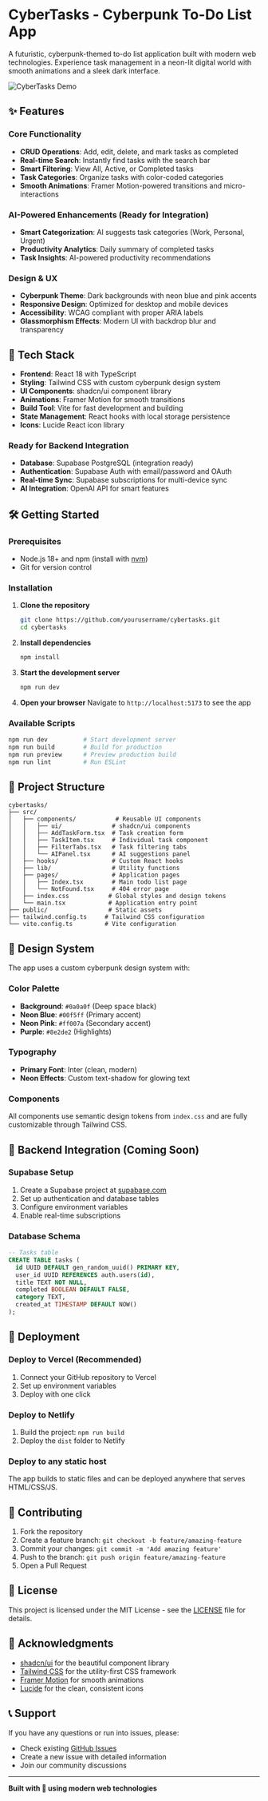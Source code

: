 # CyberTasks - Cyberpunk To-Do List App

A futuristic, cyberpunk-themed to-do list application built with modern web technologies. Experience task management in a neon-lit digital world with smooth animations and a sleek dark interface.

![CyberTasks Demo](https://via.placeholder.com/800x400/0a0a0f/00f5ff?text=CyberTasks+Demo)

## ✨ Features

### Core Functionality
- **CRUD Operations**: Add, edit, delete, and mark tasks as completed
- **Real-time Search**: Instantly find tasks with the search bar
- **Smart Filtering**: View All, Active, or Completed tasks
- **Task Categories**: Organize tasks with color-coded categories
- **Smooth Animations**: Framer Motion-powered transitions and micro-interactions

### AI-Powered Enhancements (Ready for Integration)
- **Smart Categorization**: AI suggests task categories (Work, Personal, Urgent)
- **Productivity Analytics**: Daily summary of completed tasks
- **Task Insights**: AI-powered productivity recommendations

### Design & UX
- **Cyberpunk Theme**: Dark backgrounds with neon blue and pink accents
- **Responsive Design**: Optimized for desktop and mobile devices
- **Accessibility**: WCAG compliant with proper ARIA labels
- **Glassmorphism Effects**: Modern UI with backdrop blur and transparency

## 🚀 Tech Stack

- **Frontend**: React 18 with TypeScript
- **Styling**: Tailwind CSS with custom cyberpunk design system
- **UI Components**: shadcn/ui component library
- **Animations**: Framer Motion for smooth transitions
- **Build Tool**: Vite for fast development and building
- **State Management**: React hooks with local storage persistence
- **Icons**: Lucide React icon library

### Ready for Backend Integration
- **Database**: Supabase PostgreSQL (integration ready)
- **Authentication**: Supabase Auth with email/password and OAuth
- **Real-time Sync**: Supabase subscriptions for multi-device sync
- **AI Integration**: OpenAI API for smart features

## 🛠️ Getting Started

### Prerequisites
- Node.js 18+ and npm (install with [nvm](https://github.com/nvm-sh/nvm))
- Git for version control

### Installation

1. **Clone the repository**
   ```bash
   git clone https://github.com/yourusername/cybertasks.git
   cd cybertasks
   ```

2. **Install dependencies**
   ```bash
   npm install
   ```

3. **Start the development server**
   ```bash
   npm run dev
   ```

4. **Open your browser**
   Navigate to `http://localhost:5173` to see the app

### Available Scripts

```bash
npm run dev          # Start development server
npm run build        # Build for production
npm run preview      # Preview production build
npm run lint         # Run ESLint
```

## 📁 Project Structure

```
cybertasks/
├── src/
│   ├── components/           # Reusable UI components
│   │   ├── ui/              # shadcn/ui components
│   │   ├── AddTaskForm.tsx  # Task creation form
│   │   ├── TaskItem.tsx     # Individual task component
│   │   ├── FilterTabs.tsx   # Task filtering tabs
│   │   └── AIPanel.tsx      # AI suggestions panel
│   ├── hooks/               # Custom React hooks
│   ├── lib/                 # Utility functions
│   ├── pages/               # Application pages
│   │   ├── Index.tsx        # Main todo list page
│   │   └── NotFound.tsx     # 404 error page
│   ├── index.css           # Global styles and design tokens
│   └── main.tsx            # Application entry point
├── public/                 # Static assets
├── tailwind.config.ts     # Tailwind CSS configuration
└── vite.config.ts         # Vite configuration
```

## 🎨 Design System

The app uses a custom cyberpunk design system with:

### Color Palette
- **Background**: `#0a0a0f` (Deep space black)
- **Neon Blue**: `#00f5ff` (Primary accent)
- **Neon Pink**: `#ff007a` (Secondary accent)  
- **Purple**: `#8e2de2` (Highlights)

### Typography
- **Primary Font**: Inter (clean, modern)
- **Neon Effects**: Custom text-shadow for glowing text

### Components
All components use semantic design tokens from `index.css` and are fully customizable through Tailwind CSS.

## 🔌 Backend Integration (Coming Soon)

### Supabase Setup
1. Create a Supabase project at [supabase.com](https://supabase.com)
2. Set up authentication and database tables
3. Configure environment variables
4. Enable real-time subscriptions

### Database Schema
```sql
-- Tasks table
CREATE TABLE tasks (
  id UUID DEFAULT gen_random_uuid() PRIMARY KEY,
  user_id UUID REFERENCES auth.users(id),
  title TEXT NOT NULL,
  completed BOOLEAN DEFAULT FALSE,
  category TEXT,
  created_at TIMESTAMP DEFAULT NOW()
);
```

## 🚀 Deployment

### Deploy to Vercel (Recommended)
1. Connect your GitHub repository to Vercel
2. Set up environment variables
3. Deploy with one click

### Deploy to Netlify
1. Build the project: `npm run build`
2. Deploy the `dist` folder to Netlify

### Deploy to any static host
The app builds to static files and can be deployed anywhere that serves HTML/CSS/JS.

## 🤝 Contributing

1. Fork the repository
2. Create a feature branch: `git checkout -b feature/amazing-feature`
3. Commit your changes: `git commit -m 'Add amazing feature'`
4. Push to the branch: `git push origin feature/amazing-feature`
5. Open a Pull Request

## 📄 License

This project is licensed under the MIT License - see the [LICENSE](LICENSE) file for details.

## 🙏 Acknowledgments

- [shadcn/ui](https://ui.shadcn.com/) for the beautiful component library
- [Tailwind CSS](https://tailwindcss.com/) for the utility-first CSS framework
- [Framer Motion](https://www.framer.com/motion/) for smooth animations
- [Lucide](https://lucide.dev/) for the clean, consistent icons

## 📞 Support

If you have any questions or run into issues, please:
- Check existing [GitHub Issues](https://github.com/yourusername/cybertasks/issues)
- Create a new issue with detailed information
- Join our community discussions

---

**Built with 💙 using modern web technologies**
